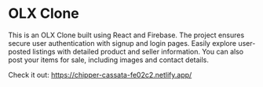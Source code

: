# OLX Clone

This is an OLX Clone built using React and Firebase. The project ensures secure user authentication with signup and login pages. Easily explore user-posted listings with detailed product and seller information. You can also post your items for sale, including images and contact details. 

Check it out: https://chipper-cassata-fe02c2.netlify.app/
